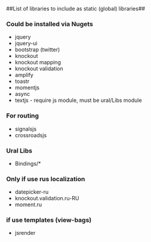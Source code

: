 ##List of libraries to include as static (global) libraries##

### Could be installed via Nugets ###

+ jquery
+ jquery-ui
+ bootstrap (twitter)
+ knockout
+ knockout mapping
+ knockout validation
+ amplify
+ toastr
+ momentjs
+ async
+ textjs - require js module, must be ural/Libs module
### For routing ###

+ signalsjs
+ crossroadsjs

### Ural Libs ###

+ Bindings/*

### Only if use rus localization ###

+ datepicker-ru
+ knockout.validation.ru-RU
+ moment.ru

### if use templates (view-bags) ###
+ jsrender